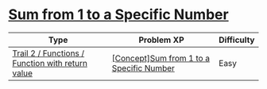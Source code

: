 # [Sum from 1 to a Specific Number](https://www.codetree.ai/trails/complete/curated-cards/intro-sum-from-1-to-a-certain-number)

|Type|Problem XP|Difficulty|
|---|---|---|
|[Trail 2 / Functions / Function with return value](https://www.codetree.ai/trail-info/novice-mid/)|[[Concept]Sum from 1 to a Specific Number](https://www.codetree.ai/trails/complete/curated-cards/intro-sum-from-1-to-a-certain-number/)|Easy|

